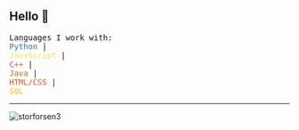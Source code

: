 ## Hello 👋

<pre>
Languages I work with: 
<span style="color: #3572A5;">Python</span> | 
<span style="color: #F1E05A;">JavaScript</span> | 
<span style="color: #F34B7D;">C++</span> | 
<span style="color: #B07219;">Java</span> | 
<span style="color: #E34F26;">HTML/CSS</span> | 
<span style="color: #F4C20D;">SQL</span>
</pre>
-----------------------------------------------------------------------------------------------

![storforsen3](https://github.com/user-attachments/assets/48b83e78-ac4b-4d1c-af4e-84c7fbfdf7eb)



<!--
**AndreasErikLundmark/AndreasErikLundmark** is a ✨ _special_ ✨ repository because its `README.md` (this file) appears on your GitHub profile.

Here are some ideas to get you started:

- 🔭 I’m currently working on ...
- 🌱 I’m currently learning ...
- 👯 I’m looking to collaborate on ...
- 🤔 I’m looking for help with ...
- 💬 Ask me about ...
- 📫 How to reach me: ...
- 😄 Pronouns: ...
- ⚡ Fun fact: ...
-->
